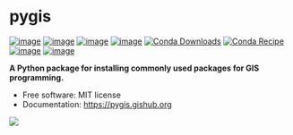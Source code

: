 # pygis

[![image](https://mybinder.org/badge_logo.svg)](https://mybinder.org/v2/gh/opengeos/pygis/HEAD)
[![image](https://img.shields.io/pypi/v/pygis.svg)](https://pypi.python.org/pypi/pygis)
[![image](https://img.shields.io/conda/vn/conda-forge/pygis.svg)](https://anaconda.org/conda-forge/pygis)
[![image](https://pepy.tech/badge/pygis)](https://pepy.tech/project/pygis)
[![Conda Downloads](https://img.shields.io/conda/dn/conda-forge/pygis.svg)](https://anaconda.org/conda-forge/pygis)
[![Conda Recipe](https://img.shields.io/badge/recipe-pygis-green.svg)](https://github.com/conda-forge/pygis-feedstock)
[![image](https://img.shields.io/badge/YouTube-Channel-red)](https://www.youtube.com/c/QiushengWu)
[![image](https://img.shields.io/twitter/follow/giswqs?style=social)](https://twitter.com/giswqs)

**A Python package for installing commonly used packages for GIS programming.**

- Free software: MIT license
- Documentation: https://pygis.gishub.org

[![](https://i.imgur.com/bKFts2R.png)](https://pygis.gishub.org)
